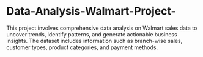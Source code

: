 # Data-Analysis-Walmart-Project-
This project involves comprehensive data analysis on Walmart sales data to uncover trends, identify patterns, and generate actionable business insights. The dataset includes information such as branch-wise sales, customer types, product categories, and payment methods.
